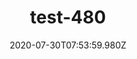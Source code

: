 ---
title: test-480
date: 2020-07-30T07:53:59.980Z
banner_subcontent: asdfsf
category: Fact sheets
focus: Developing policy and practice
role: Line manager/supervisor
organisation_size: Micro (<10 employees)
industry: Emergency services & security
content: Lorem ipsum dolor sit amet, consectetur adipiscing elit, sed do eiusmod tempor incididunt ut labore et dolore magna aliqua. Ut enim ad minim veniam, quis nostrud exercitation ullamco laboris nisi ut aliquip ex ea commodo consequat. Duis aute irure dolor in reprehenderit in voluptate velit esse cillum dolore eu fugiat nulla pariatur. Excepteur sint occaecat cupidatat non proident, sunt in culpa qui officia deserunt mollit anim id est laborum.
---